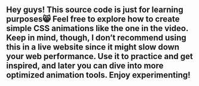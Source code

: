 ## Hey guys! This source code is just for learning purposes😸 Feel free to explore how to create simple CSS animations like the one in the video. Keep in mind, though, I don’t recommend using this in a live website since it might slow down your web performance. Use it to practice and get inspired, and later you can dive into more optimized animation tools. Enjoy experimenting!

